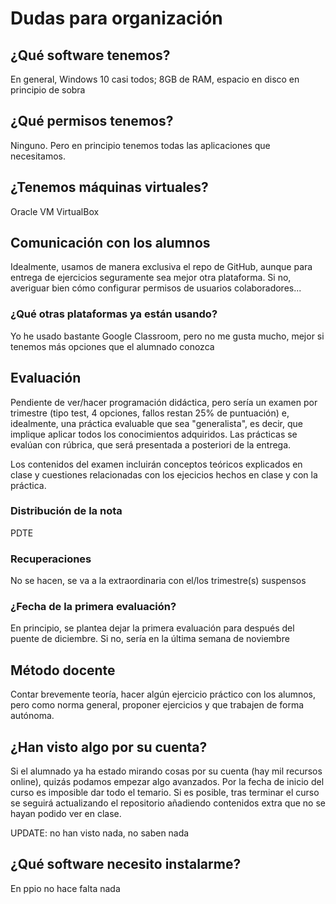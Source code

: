 # Dudas para organización
## ¿Qué software tenemos?
En general, Windows 10 casi todos; 8GB de RAM, espacio en disco en
principio de sobra

## ¿Qué permisos tenemos?
Ninguno. Pero en principio tenemos todas las aplicaciones que necesitamos.

## ¿Tenemos máquinas virtuales?
Oracle VM VirtualBox

## Comunicación con los alumnos
Idealmente, usamos de manera exclusiva el repo de GitHub, aunque para entrega
de ejercicios seguramente sea mejor otra plataforma. Si no, averiguar bien cómo
configurar permisos de usuarios colaboradores...

### ¿Qué otras plataformas ya están usando?
Yo he usado bastante Google Classroom, pero no me gusta mucho, mejor si tenemos
más opciones que el alumnado conozca

## Evaluación
Pendiente de ver/hacer programación didáctica, pero sería un examen por 
trimestre (tipo test, 4 opciones, fallos restan 25% de puntuación) e, 
idealmente, una práctica evaluable que sea "generalista", es decir, que
implique aplicar todos los conocimientos adquiridos. Las prácticas se evalúan
con rúbrica, que será presentada a posteriori de la entrega.

Los contenidos del examen incluirán conceptos teóricos explicados en clase
y cuestiones relacionadas con los ejecicios hechos en clase y con la práctica.

### Distribución de la nota
PDTE

### Recuperaciones
No se hacen, se va a la extraordinaria con el/los trimestre(s) suspensos

### ¿Fecha de la primera evaluación?
En principio, se plantea dejar la primera evaluación para después del
puente de diciembre. Si no, sería en la última semana de noviembre

## Método docente
Contar brevemente teoría, hacer algún ejercicio práctico con los alumnos, 
pero como norma general, proponer ejercicios y que trabajen de forma autónoma.

## ¿Han visto algo por su cuenta?
Si el alumnado ya ha estado mirando cosas por su cuenta (hay mil recursos 
online), quizás podamos empezar algo avanzados. Por la fecha de inicio del 
curso es imposible dar todo el temario. Si es posible, tras terminar el curso
se seguirá actualizando el repositorio añadiendo contenidos extra que no se
hayan podido ver en clase.

UPDATE: no han visto nada, no saben nada

## ¿Qué software necesito instalarme?
En ppio no hace falta nada